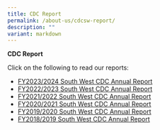 ```yaml
---
title: CDC Report
permalink: /about-us/cdcsw-report/
description: ""
variant: markdown
---
```

**CDC Report**

Click on the following to read our reports:
* [FY2023/2024 South West CDC Annual Report](https://go.gov.sg/cdc-annual-report2023-2024)
* [FY2022/2023 South West CDC Annual Report](https://go.gov.sg/cdc-annual-report2022-2023)
* [FY2021/2022 South West CDC Annual Report](https://go.gov.sg/cdc-annual-report2021-2022)
* [FY2020/2021 South West CDC Annual Report](https://go.gov.sg/20-21-swcdc-ar)
* [FY2019/2020 South West CDC Annual Report](https://go.gov.sg/fy1920-swcdc-ar)
* [FY2018/2019 South West CDC Annual Report](https://go.gov.sg/fy2018-2019-swcdc-ar)